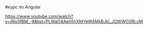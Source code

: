 #курс по Angular

https://www.youtube.com/watch?v=iRis5fBM_-8&list=PLWaO4Aeh5hXMYeW4MkBJkl_JQWWO2RLcM